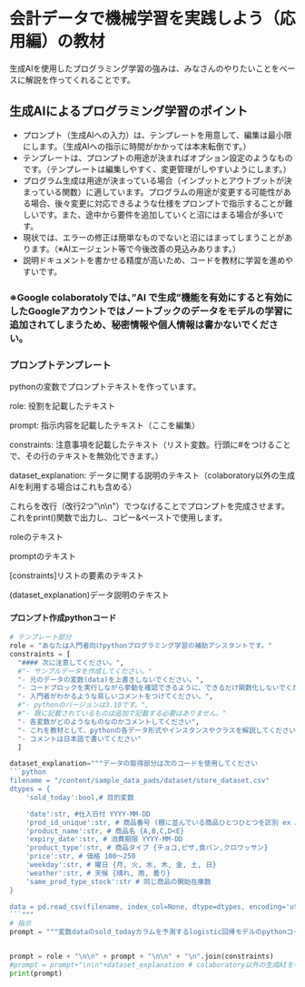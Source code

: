 # 会計データで機械学習を実践しよう（応用編）の教材

生成AIを使用したプログラミング学習の強みは、みなさんのやりたいことをベースに解説を作ってくれることです。

## 生成AIによるプログラミング学習のポイント
- プロンプト（生成AIへの入力）は、テンプレートを用意して、編集は最小限にします。（生成AIへの指示に時間がかかっては本末転倒です。）
- テンプレートは、プロンプトの用途が決まればオプション設定のようなものです。（テンプレートは編集しやすく、変更管理がしやすいようにします。）
- プログラム生成は用途が決まっている場合（インプットとアウトプットが決まっている関数）に適しています。プログラムの用途が変更する可能性がある場合、後々変更に対応できるような仕様をプロンプトで指示することが難しいです。また、途中から要件を追加していくと沼にはまる場合が多いです。
- 現状では、エラーの修正は簡単なものでないと沼にはまってしまうことがあります。（※AIエージェント等で今後改善の見込みあります。）
- 説明ドキュメントを書かせる精度が高いため、コードを教材に学習を進めやすいです。

### ※Google colaboratolyでは、”AI で生成”機能を有効にすると有効にしたGoogleアカウントではノートブックのデータをモデルの学習に追加されてしまうため、秘密情報や個人情報は書かないでください。


### プロンプトテンプレート

pythonの変数でプロンプトテキストを作っています。

role: 役割を記載したテキスト

prompt: 指示内容を記載したテキスト（ここを編集）

constraints: 注意事項を記載したテキスト（リスト変数。行頭に#をつけることで、その行のテキストを無効化できます。）

dataset_explanation: データに関する説明のテキスト（colaboratory以外の生成AIを利用する場合はこれも含める）

これらを改行（改行2つ"\n\n"）でつなげることでプロンプトを完成させます。これをprint()関数で出力し、コピー&ペーストで使用します。

roleのテキスト

promptのテキスト

[constraints]リストの要素のテキスト

(dataset_explanation)データ説明のテキスト





#### プロンプト作成pythonコード
```python
# テンプレート部分
role = "あなたは入門者向けpythonプログラミング学習の補助アシスタントです。"
constraints = [
  "#### 次に注意してください。",
  #"- サンプルデータを作成してください。"
  "- 元のデータの変数(data)を上書きしないでください。",
  "- コードブロックを実行しながら挙動を確認できるように、できるだけ関数化しないでください。",
  "- 入門者がわかるような易しいコメントをつけてください。",
  #"- pythonのバージョンは3.10です。",
  #"- 既に記載されているものは追加で記載する必要はありません。"
  "- 各変数がどのようなものなのかコメントしてください",
  "- これを教材として、pythonの各データ形式やインスタンスやクラスを解説してください",
  "- コメントは日本語で書いてください"
  ]

dataset_explanation="""データの取得部分は次のコードを使用してください
```python
filename = "/content/sample_data_pads/dataset/store_dataset.csv"
dtypes = {
    'sold_today':bool,# 目的変数

    'date':str, #仕入日付 YYYY-MM-DD
    'prod_id_unique':str, # 商品番号 (棚に並んでいる商品ひとつひとつを区別 ex A_1_20240401, A_2_20240401, ...)
    'product_name':str, # 商品名 {A,B,C,D<E}
    'expiry_date':str, # 消費期限 YYYY-MM-DD
    'product_type':str, # 商品タイプ {チョコ,ピザ,食パン,クロワッサン}
    'price':str, # 価格 100〜250
    'weekday':str, # 曜日 {月, 火, 水, 木, 金, 土, 日}
    'weather':str, # 天候 {晴れ, 雨, 曇り}
    'same_prod_type_stock':str # 同じ商品の開始在庫数
}

data = pd.read_csv(filename, index_col=None, dtype=dtypes, encoding='utf-8')
```"""
# 指示
prompt = """変数dataのsold_todayカラムを予測するlogistic回帰モデルのpythonコードを提供してください"""


prompt = role + "\n\n" + prompt + "\n\n" + "\n".join(constraints)
#prompt = prompt+"\n\n"+dataset_explanation # colaboratory以外の生成AIを利用する場合は行頭の#をはずし、有効にする
print(prompt)
```
